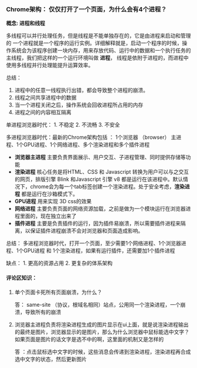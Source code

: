 ### Chrome架构： 仅仅打开了一个页面，为什么会有4个进程？

**概念: 进程和线程**

多线程可以并行处理任务，但是线程是不能单独存在的，它是由进程来启动和管理的
一个进程就是一个程序的运行实例。详细解释就是，启动一个程序的时候，操作系统会为该程序创建一块内存，用来存放代码、运行中的数据和一个执行任务的主线程，我们把这样的一个运行环境叫做 **进程**， 线程是依附于进程的，而进程中使用多线程并行处理能提升运算效率。

总结：

1. 进程中的任意一线程执行出错，都会导致整个进程的崩溃。
2. 线程之间共享进程中的数据
3. 当一个进程关闭之后，操作系统会回收进程所占用的内存
4. 进程之间的内容相互隔离

单进程浏览器时代： 1. 不稳定   2. 不流畅  3. 不安全

多进程浏览器时代：最新的Chrome架构包括 ： 1个浏览器 （browser） 主进程、1个GPU进程、1个网络进程、多个渲染进程和多个插件进程

- **浏览器主进程**   主要负责界面展示、用户交互、子进程管理、同时提供存储等功能
- **渲染进程**    核心任务是将HTML、CSS 和 Javascript 转换为用户可以与之交互的网页，排版引擎 Blink 和Javascript 引擎 v8 都是运行在该进程中。默认情况下，chrome会为每一个tab标签创建一个渲染进程。处于安全考虑，**渲染进程** 都是运行在沙箱模式下。
- **GPU进程**  用来实现 3D css的效果
- **网络进程**  主要负责页面的网络资源加载，之前是做为一个模块运行在浏览器进程里面的，现在独立出来了
- **插件进程**  主要是负责插件的运行，因为插件易崩溃，所以需要插件进程来隔离，以保证插件进程崩溃不会对浏览器和页面造成影响。

总结： 多进程浏览器时代，打开一个页面，至少需要1个网络进程、1个浏览器进程、1个GPU进程 和 1个渲染进程，如果有运行插件，还需要加1个插件进程

缺点： 1. 更高的资源占用  2. 更复杂的体系架构

#### 评论区知识：

1. 单个页面卡死所有页面崩溃，为什么？

   答：  same-site （协议，根域名相同）站点，公用同一个渲染进程，一个崩溃，导致所有的崩溃

2. 浏览器主进程负责将渲染进程生成的图片显示在ui上面，就是说渲染进程输出的最终是图片，浏览器显示的是图片，那么为什么浏览器中鼠标能选中文字？如果页面是图片的话文字是选不中的啊，这里面的机制又是怎样的

   答 ：点击鼠标选中文字的时候，这些消息会传递到渲染进程，渲染进程再合成选中文字的状态，然后更新图片



